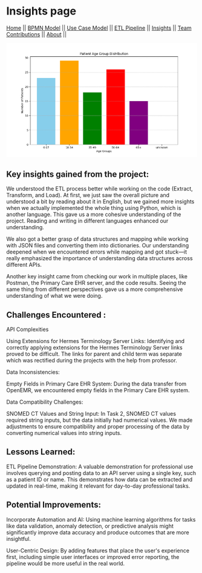 # Insights page

[Home](./index.md) ||
[BPMN Model](./bpmn.md) ||
[Use Case Model](./use_case.md) ||
[ETL Pipeline](./etl_pipeline.md) ||
[Insights](./insights.md) ||
[Team Contributions](./team_contrib.md) ||
[About](./about.md) ||

![visualization_sample](./assets/Visualization.png)

## Key insights gained from the project:

We understood the ETL process better while working on the code (Extract, Transform, and Load). At first, we just saw the overall picture and understood a bit by reading about it in English, but we gained more insights when we actually implemented the whole thing using Python, which is another language. This gave us a more cohesive understanding of the project. Reading and writing in different languages enhanced our understanding.

We also got a better grasp of data structures and mapping while working with JSON files and converting them into dictionaries. Our understanding deepened when we encountered errors while mapping and got stuck—it really emphasized the importance of understanding data structures across different APIs.

Another key insight came from checking our work in multiple places, like Postman, the Primary Care EHR server, and the code results. Seeing the same thing from different perspectives gave us a more comprehensive understanding of what we were doing.



## Challenges Encountered :

API Complexities 

Using Extensions for Hermes Terminology Server Links:  Identifying and correctly applying extensions for the Hermes Terminology Server links proved to be difficult.  The links for parent and child term was separate which was rectified during the projects with the help from professor. 

Data Inconsistencies:

Empty Fields in Primary Care EHR System:  During the data transfer from OpenEMR, we encountered empty fields in the Primary Care EHR system.

Data Compatibility Challenges:

SNOMED CT Values and String Input: In Task 2, SNOMED CT values required string inputs, but the data initially had numerical values.  We made adjustments to ensure compatibility and proper processing of the data by converting numerical values into string inputs.

## Lessons Learned:

ETL Pipeline Demonstration: A valuable demonstration for professional use involves querying and posting data to an API server using a single key, such as a patient ID or name. This demonstrates how data can be extracted and updated in real-time, making it relevant for day-to-day professional tasks.


## Potential Improvements:

Incorporate Automation and AI: Using machine learning algorithms for tasks like data validation, anomaly detection, or predictive analysis might significantly improve data accuracy and produce outcomes that are more insightful.


User-Centric Design: By adding features that place the user's experience first, including simple user interfaces or improved error reporting, the pipeline would be more useful in the real world.